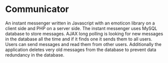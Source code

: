 # Communicator
An instant messenger written in Javascript with an emoticon library on a client side and PHP on a server side. The instant messenger uses MySQL database to store messages. AJAX long polling is looking for new messages in the database all the time and if it finds one it sends them to all users. Users can send messages and read them from other users. Additionally the application deletes very old messages from the database to prevent data redundancy in the database.
